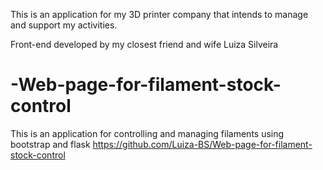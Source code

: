 This is an application for my 3D printer company that intends to manage and support 
my activities.

Front-end developed by my closest friend and wife Luiza Silveira
# -Web-page-for-filament-stock-control
This is an application for controlling and managing filaments using bootstrap and flask
https://github.com/Luiza-BS/Web-page-for-filament-stock-control
